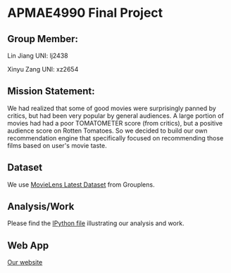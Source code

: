 # APMAE4990 Final Project

## Group Member: 
Lin Jiang  UNI: lj2438

Xinyu Zang  UNI: xz2654

## Mission Statement:
We had realized that some of good movies were surprisingly panned by critics, but had been very popular by general audiences. A large portion of movies had had a poor TOMATOMETER score (from critics), but a positive audience score on Rotten Tomatoes. So we decided to build our own recommendation engine that specifically focused on recommending those films based on user's movie taste.

## Dataset
We use [MovieLens Latest Dataset](https://grouplens.org/datasets/movielens/) from Grouplens.

## Analysis/Work
Please find the [IPython file]() illustrating our analysis and work.

## Web App
[Our website](lin2yu.pythonanywhere.com)
